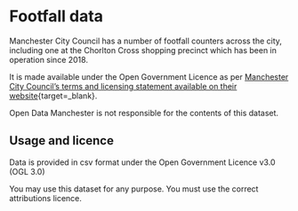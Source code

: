 # Footfall data

Manchester City Council has a number of footfall counters across the city, including one at the Chorlton Cross shopping precinct which has been in operation since 2018.

It is made available under the Open Government Licence as per [Manchester City Council’s terms and licensing statement available on their website](https://www.manchester.gov.uk/open/homepage/7/terms_and_licensing){target=_blank}.

Open Data Manchester is not responsible for the contents of this dataset.

## Usage and licence

Data is provided in csv format under the Open Government Licence v3.0 (OGL 3.0)

You may use this dataset for any purpose. You must use the correct attributions licence. 
